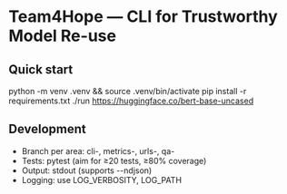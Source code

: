 # Team4Hope — CLI for Trustworthy Model Re-use

## Quick start
python -m venv .venv && source .venv/bin/activate
pip install -r requirements.txt
./run https://huggingface.co/bert-base-uncased

## Development
- Branch per area: cli-<name>, metrics-<name>, urls-<name>, qa-<name>
- Tests: pytest (aim for ≥20 tests, ≥80% coverage)
- Output: stdout (supports --ndjson)
- Logging: use LOG_VERBOSITY, LOG_PATH
